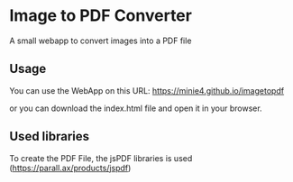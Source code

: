 # Image to PDF Converter
A small webapp to convert images into a PDF file

## Usage
You can use the WebApp on this URL:
https://minie4.github.io/imagetopdf

or you can download the index.html file and open it in your browser.

## Used libraries
To create the PDF File, the jsPDF libraries is used (https://parall.ax/products/jspdf)
